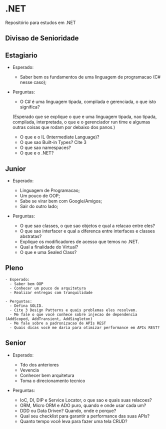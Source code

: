 # .NET
Repositório para estudos em .NET


## Divisao de Senioridade

## Estagiario
  - Esperado:
    - Saber bem os fundamentos de uma linguagem de programacao (C# nesse caso);
  
  - Perguntas:
    - O C# é uma linguagem tipada, compilada e gerenciada, o que isto significa?
    
    (Esperado que se explique o que e uma linguagem tipada, nao tipada, compilada,
    interpretada, o que e o gerenciador run time e algumas outras coisas que rodam
    por debaixo dos panos.)
    
    - O que e o IL (Intermediate Language)?
    - O que sao Built-in Types? Cite 3
    - O que sao namespaces?
    - O que e o .NET?
    
    
## Junior
  - Esperado:
    - Linguagem de Programacao;
    - Um pouco de OOP;
    - Sabe se virar bem com Google/Amigos;
    - Sair do outro lado;
    
  - Perguntas:
    - O que sao classes, o que sao objetos e qual a relacao entre eles?
    - O que sao interfacer e qual a diferenca entre interfaces e classes abstratas?
    - Explique os modificadores de acesso que temos no .NET.
    - Qual a finalidade do Virtual?
    - O que e uma Sealed Class?
    
## Pleno
    - Esperado:
      - Saber bem OOP
      - Conhecer um pouco de arquitetura
      - Realizar entregas com tranquilidade
      
    - Perguntas:
      - Defina SOLID.
      - Cite 3 Design Patterns e quais problemas eles resolvem.
      - Me fale o que você conhece sobre injecao de dependencia (AddScoped, AddTransient, AddSingleton)
      - Me fale sobre a padronizacao de APIs REST
      - Quais dicas você me daria para otimizar performance em APIs REST?

## Senior
  - Esperado:
    - Tdo dos anteriores
    - Vevencia
    - Conhecer bem arquitetura
    - Toma o direcionamento tecnico
  
  - Perguntas:
    - IoC, DI, DIP e Service Locator, o que sao e quais suas relacoes?
    - ORM, Micro ORM e ADO puro, quando e onde usar cada um?
    - DDD ou Data Driven? Quando, onde e porque?
    - Qual seu checklist para garantir a performance das suas APIs?
    - Quanto tempo você leva para fazer uma tela CRUD?
